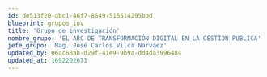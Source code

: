 ```yaml
---
id: de513f20-abc1-46f7-8649-516514295bbd
blueprint: grupos_inv
title: 'Grupo de investigación'
nombre_grupo: 'EL ABC DE TRANSFORMACIÓN DIGITAL EN LA GESTÍON PUBLICA'
jefe_grupo: 'Mag. José Carlos Vilca Narváez'
updated_by: 06ac68ab-d29f-41e9-9b9a-dd4da3996484
updated_at: 1692202671
---
```

